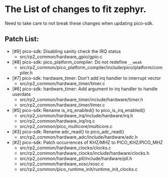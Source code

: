# The List of changes to fit zephyr.

Need to take care to not break these changes when updating pico-sdk.

## Patch List:
  - [#9] pico-sdk: Disabling sanity check the IRQ status
    - src/rp2_common/hardware_gpio/gpio.c
  - [#8] pico-sdk: pico_platform_compiler: Do not redefine `__weak`
    - src/rp2_common/pico_platform_compiler/include/pico/platform/compiler.h
  - [#7] pico-sdk: hardware_timer: Don't add irq handler to interrupt vector
    - src/rp2_common/hardware_timer/timer.c
  - [#6] pico-sdk: hardware_timer: Add argument to irq handler to handle userdata
    - src/rp2_common/hardware_timer/include/hardware/timer.h
    - src/rp2_common/hardware_timer/timer.c
  - [#5] pico-sdk: Rename is_irq_enabled() to pico_is_irq_enabled()
    - src/rp2_common/hardware_irq/include/hardware/irq.h
    - src/rp2_common/hardware_irq/irq.c
    - src/rp2_common/pico_multicore/multicore.c
  - [#3] pico-sdk: Rename adc_read() to pico_adc_read()
    - src/rp2_common/hardware_adc/include/hardware/adc.h
  - [#2] pico-sdk: Patch occurrences of KHZ/MHZ to PICO_KHZ/PICO_MHZ
    - src/rp2_common/hardware_clocks/clocks.c
    - src/rp2_common/hardware_clocks/include/hardware/clocks.h
    - src/rp2_common/hardware_pll/include/hardware/pll.h
    - src/rp2_common/hardware_xosc/xosc.c
    - src/rp2_common/pico_runtime_init/runtime_init_clocks.c
